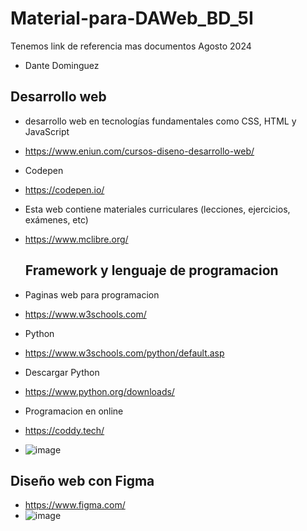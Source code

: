 # Material-para-DAWeb_BD_5I
Tenemos link de referencia mas documentos Agosto 2024
- Dante Dominguez
## Desarrollo web
- desarrollo web en tecnologías fundamentales como CSS, HTML y JavaScript
- https://www.eniun.com/cursos-diseno-desarrollo-web/

- Codepen
- https://codepen.io/

- Esta web contiene materiales curriculares (lecciones, ejercicios, exámenes, etc)
- https://www.mclibre.org/

  ## Framework y lenguaje de programacion
- Paginas web para programacion
- https://www.w3schools.com/
- Python
- https://www.w3schools.com/python/default.asp
- Descargar Python
- https://www.python.org/downloads/

- Programacion en online
- https://coddy.tech/
- ![image](https://github.com/user-attachments/assets/0a323206-47a7-4a94-9c24-754ad2b41dca)

## Diseño web con Figma
- https://www.figma.com/
- ![image](https://github.com/user-attachments/assets/a3fab4fa-6a80-4c5c-9979-f7ab2cdc9c4f)
